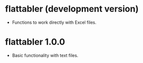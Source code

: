
# flattabler (development version)
* Functions to work directly with Excel files.

# flattabler 1.0.0
* Basic functionality with text files.

